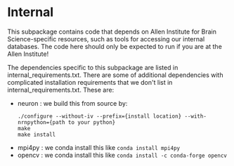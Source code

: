 Internal
========

This subpackage contains code that depends on Allen Institute for Brain Science-specific resources, such as tools for accessing our internal databases. The code here should only be expected to run if you are at the Allen Institute!

The dependencies specific to this subpackage are listed in internal_requirements.txt. There are some of additional dependencies with complicated installation requirements that we don't list in internal_requirements.txt. These are:
- neuron : we build this from source by:
    ```
    ./configure --without-iv --prefix={install location} --with-nrnpython={path to your python}
    make
    make install
    ```
- mpi4py : we conda install this like `conda install mpi4py`
- opencv : we conda install this like `conda install -c conda-forge opencv`